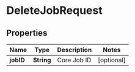 

# DeleteJobRequest

## Properties

Name | Type | Description | Notes
------------ | ------------- | ------------- | -------------
**jobID** | **String** | Core Job ID |  [optional]



